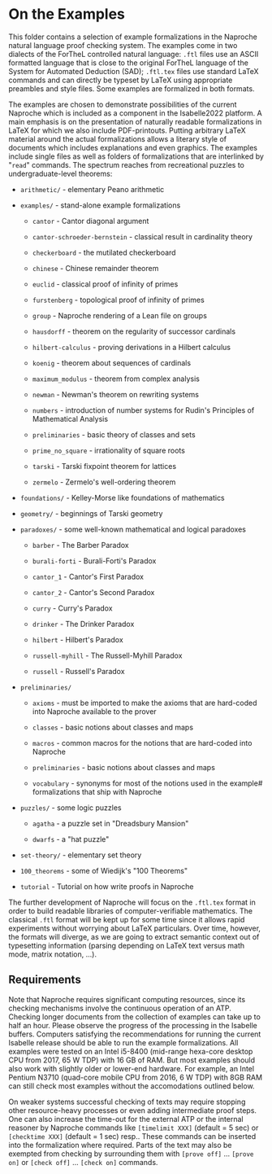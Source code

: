 # On the Examples

This folder contains a selection of example formalizations in the Naproche
natural language proof checking system. The examples come in two dialects of the
ForTheL controlled natural language: `.ftl` files use an ASCII formatted
language that is close to the original ForTheL language of the System for
Automated Deduction (SAD); `.ftl.tex` files use standard LaTeX commands and can
directly be typeset by LaTeX using appropriate preambles and style files.
Some examples are formalized in both formats.

The examples are chosen to demonstrate possibilities of the current Naproche
which is included as a component in the Isabelle2022 platform. A main
emphasis is on the presentation of naturally readable formalizations in LaTeX
for which we also include PDF-printouts. Putting arbitrary LaTeX material around
the actual formalizations allows a literary style of documents which includes
explanations and even graphics. The examples include single files as well as
folders of formalizations that are interlinked by "`read`" commands. The
spectrum reaches from recreational puzzles to undergraduate-level theorems:

* `arithmetic/` - elementary Peano arithmetic

* `examples/` - stand-alone example formalizations

  - `cantor` - Cantor diagonal argument

  - `cantor-schroeder-bernstein` - classical result in cardinality theory

  - `checkerboard` - the mutilated checkerboard

  - `chinese` - Chinese remainder theorem

  - `euclid` - classical proof of infinity of primes

  - `furstenberg` - topological proof of infinity of primes

  - `group` - Naproche rendering of a Lean file on groups

  - `hausdorff` - theorem on the regularity of successor cardinals

  - `hilbert-calculus` - proving derivations in a Hilbert calculus

  - `koenig` - theorem about sequences of cardinals

  - `maximum_modulus` - theorem from complex analysis

  - `newman` - Newman's theorem on rewriting systems

  - `numbers` - introduction of number systems for Rudin's Principles of Mathematical Analysis

  - `preliminaries` - basic theory of classes and sets

  - `prime_no_square` - irrationality of square roots

  - `tarski` - Tarski fixpoint theorem for lattices

  - `zermelo` - Zermelo's well-ordering theorem

* `foundations/` - Kelley-Morse like foundations of mathematics

* `geometry/` - beginnings of Tarski geometry

* `paradoxes/` - some well-known mathematical and logical paradoxes

  - `barber` - The Barber Paradox

  - `burali-forti` - Burali-Forti's Paradox

  - `cantor_1` - Cantor's First Paradox

  - `cantor_2` - Cantor's Second Paradox

  - `curry` - Curry's Paradox

  - `drinker` - The Drinker Paradox

  - `hilbert` - Hilbert's Paradox

  - `russell-myhill` - The Russell-Myhill Paradox

  - `russell` - Russell's Paradox

* `preliminaries/`

  - `axioms` - must be imported to make the axioms that are hard-coded into
    Naproche available to the prover

  - `classes` - basic notions about classes and maps

  - `macros` - common macros for the notions that are hard-coded into Naproche

  - `preliminaries` - basic notions about classes and maps

  - `vocabulary` - synonyms for most of the notions used in the example#
    formalizations that ship with Naproche

* `puzzles/` - some logic puzzles

  - `agatha` - a puzzle set in "Dreadsbury Mansion"

  - `dwarfs` - a "hat puzzle"

* `set-theory/` - elementary set theory

* `100_theorems` - some of Wiedijk's "100 Theorems"

* `tutorial` - Tutorial on how write proofs in Naproche


The further development of Naproche will focus on the `.ftl.tex` format in order
to build readable libraries of computer-verifiable mathematics. The classical
`.ftl` format will be kept up for some time since it allows rapid experiments
without worrying about LaTeX particulars. Over time, however, the formats will
diverge, as we are going to extract semantic context out of typesetting
information (parsing depending on LaTeX text versus math mode, matrix notation,
...).


## Requirements

Note that Naproche requires significant computing resources,
since its checking mechanisms involve the continuous operation of an ATP.
Checking longer documents from the collection of examples can take up to half an
hour.
Please observe the progress of the processing in the Isabelle buffers.
Computers satisfying the recommendations for running the current Isabelle
release should be able to run the example formalizations.
All examples were tested on an Intel i5-8400 (mid-range hexa-core desktop CPU
from 2017, 65 W TDP) with 16 GB of RAM.
But most examples should also work with slightly older or lower-end hardware.
For example, an Intel Pentium N3710 (quad-core mobile CPU from 2016, 6 W TDP)
with 8GB RAM can still check most examples without the accomodations outlined
below.

On weaker systems successful checking of texts may require stopping other
resource-heavy processes or even adding intermediate proof steps.
One can also increase the time-out for the external ATP
or the internal reasoner by Naproche commands like
`[timelimit XXX]` (default = 5 sec) or `[checktime XXX]` (default = 1 sec) resp..
These commands can be inserted into the formalization where required.
Parts of the text may also be exempted from checking by surrounding them with
`[prove off]` ... `[prove on]` or `[check off]` ... `[check on]` commands.
